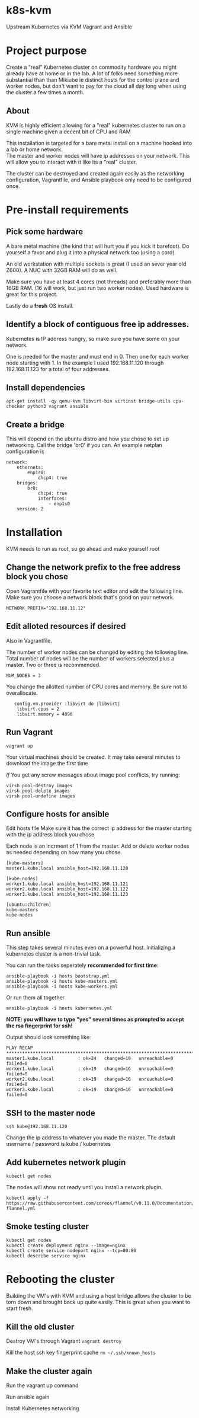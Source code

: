 # k8s-kvm
Upstream Kubernetes via KVM Vagrant and Ansible


# Project purpose

Create a "real" Kubernetes cluster on commodity hardware you might already have
at home or in the lab.  A lot of folks need something more substantial than than Mikiube
ie distinct hosts for the control plane and worker nodes, but don't want to pay
for the cloud all day long when using the cluster a few times a month.

## About

KVM is highly efficient allowing for a "real" kubernetes cluster to run on a single machine given a decent bit of CPU and RAM

This installation is targeted for a bare metal install on a machine hooked into a lab or home network.  
The master and worker nodes will have ip addresses on your network. This will allow you to interact with it like its a "real" cluster.

The cluster can be destroyed and created again easily as the networking configuration, Vagrantfile, and Ansible playbook only need to be configured once.  


# Pre-install requirements



## Pick some hardware

A bare metal machine (the kind that will hurt you if you kick it barefoot).  Do yourself a favor and plug it
into a physical network too (using a cord).  

An old workstation with multiple sockets is great (I used an sever year old Z600).
A NUC with 32GB RAM will do as well.  

Make sure you have at least 4 cores (not threads) and preferably more than 16GB RAM.
(16 will work, but just run two worker nodes).  Used hardware is great for this project.

Lastly do a **fresh** OS install.



## Identify a block of contiguous free ip addresses.

Kubernetes is IP address hungry, so make sure you have some on your network.

One is needed for the master and must end in 0.  Then one for each worker node starting with 1.  In the example I used 192.168.11.120 through 192.168.11.123 for a total of four addresses.

## Install dependencies
```
apt-get install -qy qemu-kvm libvirt-bin virtinst bridge-utils cpu-checker python3 vagrant ansible
```

## Create a bridge
This will depend on the ubuntu distro and how you chose to set up networking.  Call the bridge 'br0' if you can.  An example netplan configuration is

```
network:
    ethernets:
        enp1s0:
            dhcp4: true
    bridges:
        br0:
            dhcp4: true
            interfaces:
                - enp1s0
    version: 2
 ```
 
# Installation

KVM needs to run as root, so go ahead and make yourself root

 
## Change the network prefix to the free address block you chose
 Open Vagrantfile with your favorite text editor and edit the following line.  Make sure you choose a network block that's good on your network.
 
 ```
 NETWORK_PREFIX="192.168.11.12"
 
```
 
## Edit alloted resources if desired

 Also in Vagrantfile.
 
 The number of worker nodes can be changed by editing the following line.  Total number of nodes will be the number of workers
 selected plus a master.  Two or three is recommended.
 
 ```
 NUM_NODES = 3
 ```

You change the allotted number of CPU cores and memory.  Be sure not to overallocate.

``` 
   config.vm.provider :libvirt do |libvirt|
    libvirt.cpus = 2
    libvirt.memory = 4096
```

## Run Vagrant
```
vagrant up
```
Your virtual machines should be created.  It may take several minutes to download the image the first time

*If* You get any screw messages about image pool conflicts, try running:

```
virsh pool-destroy images
virsh pool-delete images
virsh pool-undefine images
```


## Configure hosts for ansible

Edit hosts file
Make sure it has the correct ip address for the master starting with the ip address block you chose

Each node is an incrment of 1 from the master.  Add or delete worker nodes as needed depending on how many you chose.

```
[kube-masters]
master1.kube.local ansible_host=192.168.11.120

[kube-nodes]
worker1.kube.local ansible_host=192.168.11.121
worker2.kube.local ansible_host=192.168.11.122
worker3.kube.local ansible_host=192.168.11.123

[ubuntu:children]
kube-masters
kube-nodes
```

## Run ansible

This step takes several minutes even on a powerful host.  Initializing a kubernetes cluster is a non-trivial task.

You can run the tasks seperately **recommended for first time**:
```
ansible-playbook -i hosts bootstrap.yml
ansible-playbook -i hosts kube-masters.yml
ansible-playbook -i hosts kube-workers.yml
```


Or run them all together
```
ansible-playbook -i hosts kubernetes.yml
```

**NOTE: you will have to type "yes" several times as prompted to accept the rsa fingerprint for ssh!** 


Output should look something like:
```
PLAY RECAP ***********************************************************************************************************************************************
master1.kube.local         : ok=24   changed=19   unreachable=0    failed=0
worker1.kube.local         : ok=19   changed=16   unreachable=0    failed=0
worker2.kube.local         : ok=19   changed=16   unreachable=0    failed=0
worker3.kube.local         : ok=19   changed=16   unreachable=0    failed=0
```

## SSH to the master node
```ssh kube@192.168.11.120```

Change the ip address to whatever you made the master.  The default username / password is kube / kubernetes



 ## Add kubernetes network plugin
 
 ```
 kubectl get nodes
 ```
 
 The nodes will show not ready until you install a network plugin.
 
 ```
 kubectl apply -f https://raw.githubusercontent.com/coreos/flannel/v0.11.0/Documentation/kube-flannel.yml
 ```
 
 ## Smoke testing cluster
 
 
 
 ```
 kubectl get nodes
 kubectl create deployment nginx --image=nginx
 kubectl create service nodeport nginx --tcp=80:80
 kubectl describe service nginx
```

# Rebooting the cluster

Building the VM's with KVM and using a host bridge allows the cluster to be torn
down and brought back up quite easily.  This is great when you want to start fresh.

## Kill the old cluster

Destroy VM's through Vagrant
```vagrant destroy```

Kill the host ssh key fingerprint cache
```rm ~/.ssh/known_hosts```

## Make the cluster again

Run the vagrant up command

Run ansible again

Install Kubernetes networking



